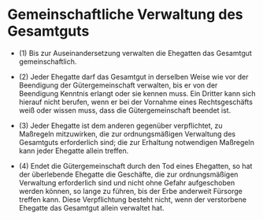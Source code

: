 # Gemeinschaftliche Verwaltung des Gesamtguts

- (1) Bis zur Auseinandersetzung verwalten die Ehegatten das Gesamtgut gemeinschaftlich.

- (2) Jeder Ehegatte darf das Gesamtgut in derselben Weise wie vor der Beendigung der Gütergemeinschaft verwalten, bis er von der Beendigung Kenntnis erlangt oder sie kennen muss. Ein Dritter kann sich hierauf nicht berufen, wenn er bei der Vornahme eines Rechtsgeschäfts weiß oder wissen muss, dass die Gütergemeinschaft beendet ist.

- (3) Jeder Ehegatte ist dem anderen gegenüber verpflichtet, zu Maßregeln mitzuwirken, die zur ordnungsmäßigen Verwaltung des Gesamtguts erforderlich sind; die zur Erhaltung notwendigen Maßregeln kann jeder Ehegatte allein treffen.

- (4) Endet die Gütergemeinschaft durch den Tod eines Ehegatten, so hat der überlebende Ehegatte die Geschäfte, die zur ordnungsmäßigen Verwaltung erforderlich sind und nicht ohne Gefahr aufgeschoben werden können, so lange zu führen, bis der Erbe anderweit Fürsorge treffen kann. Diese Verpflichtung besteht nicht, wenn der verstorbene Ehegatte das Gesamtgut allein verwaltet hat.


